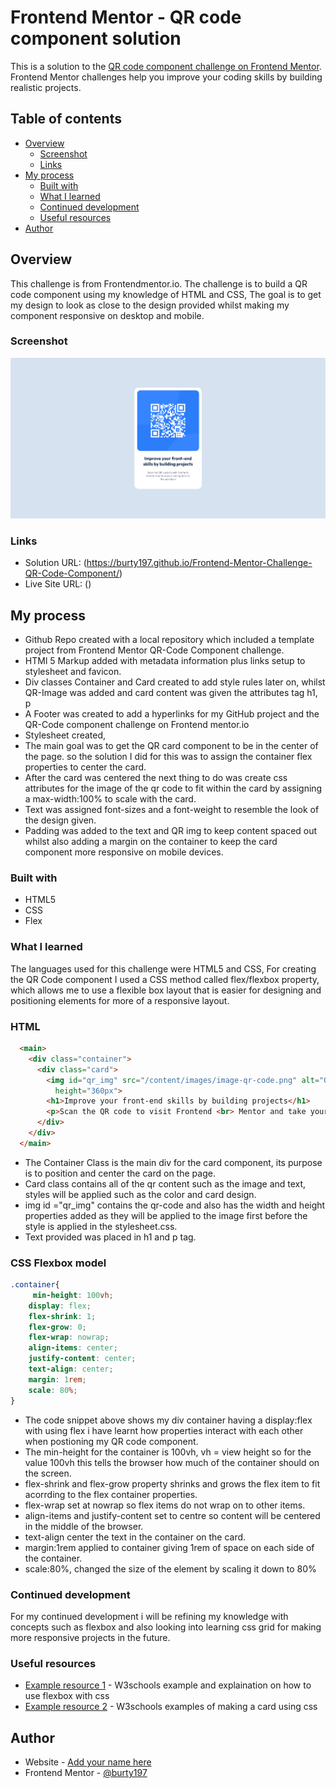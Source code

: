 # Frontend Mentor - QR code component solution

This is a solution to the [QR code component challenge on Frontend Mentor](https://www.frontendmentor.io/challenges/qr-code-component-iux_sIO_H). Frontend Mentor challenges help you improve your coding skills by building realistic projects. 

## Table of contents

- [Overview](#overview)
  - [Screenshot](#screenshot)
  - [Links](#links)
- [My process](#my-process)
  - [Built with](#built-with)
  - [What I learned](#what-i-learned)
  - [Continued development](#continued-development)
  - [Useful resources](#useful-resources)
- [Author](#author)

## Overview

 This challenge is from Frontendmentor.io. The challenge is to build a QR code component using my knowledge of HTML and CSS, 
 The goal is to get my design to look as close to the design provided whilst making my component responsive on desktop and mobile. 

### Screenshot

![QR-Code-Component](./content/finished-project/Frontend%20Mentor%20QR%20code%20component.png)

### Links

- Solution URL: (https://burty197.github.io/Frontend-Mentor-Challenge-QR-Code-Component/)
- Live Site URL: ()

## My process

- Github Repo created with a local repository which included a template project from Frontend Mentor QR-Code Component challenge.
- HTMl 5 Markup added with metadata information plus links setup to stylesheet and favicon.
- Div classes Container and Card created to add style rules later on, whilst QR-Image was added and card content was given the attributes tag h1, p 
- A Footer was created to add a hyperlinks for my GitHub project and the QR-Code component challenge on Frontend mentor.io
- Stylesheet created,   
- The main goal was to get the QR card component to be in the center of the page. so the solution I did for this was to assign the container flex properties to center the card.
- After the card was centered the next thing to do was create css attributes for the image of the qr code to fit within the card by assigning a max-width:100% to scale with the card.
- Text was assigned font-sizes and a font-weight to resemble the look of the design given.
- Padding was added to the text and QR img to keep content spaced out whilst also adding a margin on the container to keep the card component more responsive on mobile devices.

### Built with

- HTML5 
- CSS
- Flex 

### What I learned

The languages used for this challenge were HTML5 and CSS, For creating the QR Code component I used a CSS method called flex/flexbox property, which allows me to use a flexible box layout that is easier for designing and positioning elements for more of a responsive layout. 

### HTML
```html
  <main>
    <div class="container">
      <div class="card">
        <img id="qr_img" src="/content/images/image-qr-code.png" alt="QR_Code link for frontendmentor.io" width="360px"
          height="360px">
        <h1>Improve your front-end skills by building projects</h1>
        <p>Scan the QR code to visit Frontend <br> Mentor and take your coding skills to<br> the next level</p>
      </div>
    </div>
  </main>
```
- The Container Class is the main div for the card component, its purpose is to position and center the card on the page. 
- Card class contains all of the qr content such as the image and text, styles will be applied such as the color and card design.
- img id ="qr_img" contains the qr-code and also has the width and height properties added as they will be applied to the image first before the style is applied in the stylesheet.css.
- Text provided was placed in h1 and p tag.

### CSS Flexbox model
```css - flexbox
.container{
     min-height: 100vh;
    display: flex;
    flex-shrink: 1;
    flex-grow: 0;
    flex-wrap: nowrap;
    align-items: center;
    justify-content: center;
    text-align: center;
    margin: 1rem;
    scale: 80%;
}
```
- The code snippet above shows my div container having a display:flex with using flex i have learnt how properties interact with each other when postioning my QR code component.
- The min-height for the container is 100vh, vh = view height so for the value 100vh this tells the browser how much of the container should on the screen. 
- flex-shrink and flex-grow property shrinks and grows the flex item to fit acorrding to the flex container properties.
- flex-wrap set at nowrap so flex items do not wrap on to other items.
- align-items and justify-content set to centre so content will be centered in the middle of the browser. 
- text-align center the text in the container on the card.
- margin:1rem applied to container giving 1rem of space on each side of the container. 
- scale:80%, changed the size of the element by scaling it down to 80%

### Continued development

For my continued development i will be refining my knowledge with concepts such as flexbox and also looking into learning css grid for making more responsive projects in the future. 

### Useful resources

- [Example resource 1](https://www.w3schools.com/css/css3_flexbox.asp) - W3schools example  and explaination on how to use flexbox with css
- [Example resource 2](https://www.w3schools.com/howto/howto_css_cards.asp) - W3schools examples of making a card using css 

## Author

- Website - [Add your name here](https://www.your-site.com)
- Frontend Mentor - [@burty197](https://www.frontendmentor.io/profile/burty197)